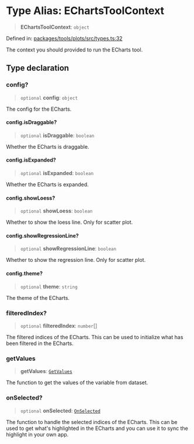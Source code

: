 # Type Alias: EChartsToolContext

> **EChartsToolContext**: `object`

Defined in: [packages/tools/plots/src/types.ts:32](https://github.com/GeoDaCenter/openassistant/blob/0f7bf760e453a1735df9463dc799b04ee2f630fd/packages/tools/plots/src/types.ts#L32)

The context you should provided to run the ECharts tool.

## Type declaration

### config?

> `optional` **config**: `object`

The config for the ECharts.

#### config.isDraggable?

> `optional` **isDraggable**: `boolean`

Whether the ECharts is draggable.

#### config.isExpanded?

> `optional` **isExpanded**: `boolean`

Whether the ECharts is expanded.

#### config.showLoess?

> `optional` **showLoess**: `boolean`

Whether to show the loess line. Only for scatter plot.

#### config.showRegressionLine?

> `optional` **showRegressionLine**: `boolean`

Whether to show the regression line. Only for scatter plot.

#### config.theme?

> `optional` **theme**: `string`

The theme of the ECharts.

### filteredIndex?

> `optional` **filteredIndex**: `number`[]

The filtered indices of the ECharts. This can be used to initialize what has been filtered in the ECharts.

### getValues

> **getValues**: [`GetValues`](GetValues.md)

The function to get the values of the variable from dataset.

### onSelected?

> `optional` **onSelected**: [`OnSelected`](OnSelected.md)

The function to handle the selected indices of the ECharts. This can be used to get what's highlighted in the ECharts and you can use it to sync the highlight in your own app.
